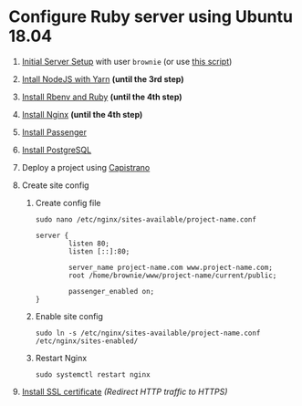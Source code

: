 # Configure Ruby server using Ubuntu 18.04

1. [Initial Server Setup](https://www.digitalocean.com/community/tutorials/initial-server-setup-with-ubuntu-18-04) with user `brownie` (or use [this script](https://www.digitalocean.com/community/tutorials/automating-initial-server-setup-with-ubuntu-18-04))

2. [Intall NodeJS with Yarn](https://www.digitalocean.com/community/tutorials/how-to-set-up-a-node-js-application-for-production-on-ubuntu-18-04) **(until the 3rd step)**

3. [Install Rbenv and Ruby](https://www.digitalocean.com/community/tutorials/how-to-install-ruby-on-rails-with-rbenv-on-ubuntu-18-04) **(until the 4th step)**

4. [Install Nginx](https://www.digitalocean.com/community/tutorials/how-to-install-nginx-on-ubuntu-18-04-quickstart) **(until the 4th step)**

5. [Install Passenger](https://www.phusionpassenger.com/library/install/nginx/install/oss/bionic/)

6. [Install PostgreSQL](https://www.digitalocean.com/community/tutorials/how-to-install-and-use-postgresql-on-ubuntu-18-04)

7. Deploy a project using [Capistrano](https://github.com/capistrano/capistrano)

8. Create site config

    1. Create config file

        ```
        sudo nano /etc/nginx/sites-available/project-name.conf
        ```

        ```
        server {
                listen 80;
                listen [::]:80;

                server_name project-name.com www.project-name.com;
                root /home/brownie/www/project-name/current/public;

                passenger_enabled on;
        }
        ```

    2. Enable site config

        ```
        sudo ln -s /etc/nginx/sites-available/project-name.conf /etc/nginx/sites-enabled/
        ```

    3. Restart Nginx

        ```
        sudo systemctl restart nginx
        ```

9. [Install SSL certificate](https://www.digitalocean.com/community/tutorials/how-to-secure-nginx-with-let-s-encrypt-on-ubuntu-18-04) _(Redirect HTTP traffic to HTTPS)_
